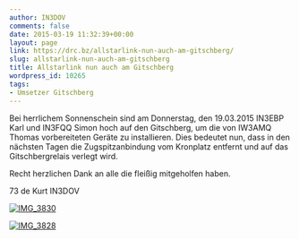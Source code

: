```yaml
---
author: IN3DOV
comments: false
date: 2015-03-19 11:32:39+00:00
layout: page
link: https://drc.bz/allstarlink-nun-auch-am-gitschberg/
slug: allstarlink-nun-auch-am-gitschberg
title: Allstarlink nun auch am Gitschberg
wordpress_id: 10265
tags:
- Umsetzer Gitschberg
---
```


Bei herrlichem Sonnenschein sind am Donnerstag, den 19.03.2015 IN3EBP Karl und IN3FQQ Simon hoch auf den Gitschberg, um die von IW3AMQ Thomas vorbereiteten Geräte zu installieren. Dies bedeutet nun, dass in den nächsten Tagen die Zugspitzanbindung vom Kronplatz entfernt und auf das Gitschbergrelais verlegt wird.

Recht herzlichen Dank an alle die fleißig mitgeholfen haben.

73 de Kurt IN3DOV



[![IMG_3830](https://drc.bz/wp-content/uploads/2015/03/IMG_3830-768x1024.jpg)](https://drc.bz/wp-content/uploads/2015/03/IMG_3830.jpg)

[![IMG_3828](https://drc.bz/wp-content/uploads/2015/03/IMG_3828-768x1024.jpg)](https://drc.bz/wp-content/uploads/2015/03/IMG_3828.jpg)

